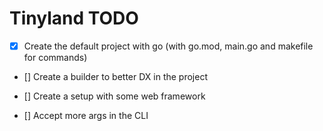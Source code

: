 # Tinyland TODO

- [x] Create the default project with go (with go.mod, main.go and makefile for commands)

- [] Create a builder to better DX in the project

- [] Create a setup with some web framework

- [] Accept more args in the CLI
